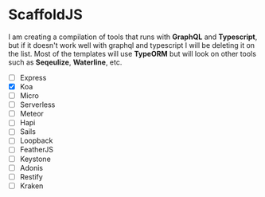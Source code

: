 # ScaffoldJS

I am creating a compilation of tools that runs with **GraphQL** and **Typescript**, but if it doesn't work well with graphql and typescript I will be deleting it on the list. Most of the templates will use **TypeORM** but will look on other tools such as **Seqeulize**, **Waterline**, etc.

- [ ] Express
- [x] Koa
- [ ] Micro
- [ ] Serverless
- [ ] Meteor
- [ ] Hapi
- [ ] Sails
- [ ] Loopback
- [ ] FeatherJS
- [ ] Keystone
- [ ] Adonis
- [ ] Restify
- [ ] Kraken